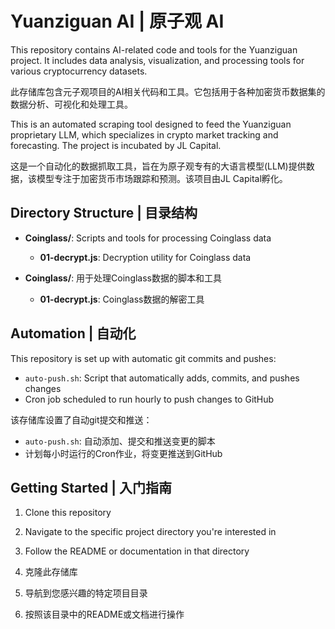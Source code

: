 # Yuanziguan AI | 原子观 AI

This repository contains AI-related code and tools for the Yuanziguan project. It includes data analysis, visualization, and processing tools for various cryptocurrency datasets.

此存储库包含元子观项目的AI相关代码和工具。它包括用于各种加密货币数据集的数据分析、可视化和处理工具。

This is an automated scraping tool designed to feed the Yuanziguan proprietary LLM, which specializes in crypto market tracking and forecasting. The project is incubated by JL Capital.

这是一个自动化的数据抓取工具，旨在为原子观专有的大语言模型(LLM)提供数据，该模型专注于加密货币市场跟踪和预测。该项目由JL Capital孵化。

## Directory Structure | 目录结构

- **Coinglass/**: Scripts and tools for processing Coinglass data
  - **01-decrypt.js**: Decryption utility for Coinglass data

- **Coinglass/**: 用于处理Coinglass数据的脚本和工具
  - **01-decrypt.js**: Coinglass数据的解密工具

## Automation | 自动化

This repository is set up with automatic git commits and pushes:

- `auto-push.sh`: Script that automatically adds, commits, and pushes changes
- Cron job scheduled to run hourly to push changes to GitHub

该存储库设置了自动git提交和推送：

- `auto-push.sh`: 自动添加、提交和推送变更的脚本
- 计划每小时运行的Cron作业，将变更推送到GitHub

## Getting Started | 入门指南

1. Clone this repository
2. Navigate to the specific project directory you're interested in
3. Follow the README or documentation in that directory 

1. 克隆此存储库
2. 导航到您感兴趣的特定项目目录
3. 按照该目录中的README或文档进行操作 